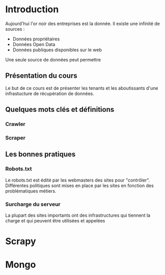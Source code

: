 # Introduction

Aujourd'hui l'or noir des entreprises est la donnée. Il existe une infinité de sources : 
- Données propriétaires 
- Données Open Data 
- Données publiques disponibles sur le web 

Une seule source de données peut permettre 

## Présentation du cours
Le but de ce cours est de présenter les tenants et les aboutissants d'une infrastucture de récupération de données.

## Quelques mots clés et définitions

### Crawler

### Scraper

## Les bonnes pratiques

### Robots.txt
Le robots.txt est édité par les webmasters des sites pour "contrôler".
Différentes politiques sont mises en place par les sites en fonction des problématiques métiers. 

### Surcharge du serveur
La plupart des sites importants ont des infrastructures qui tiennent la charge et qui peuvent être utilisées et appelées

# Scrapy

# Mongo
